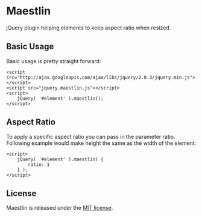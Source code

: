 # Maestlin
jQuery plugin helping elements to keep aspect ratio when resized.

## Basic Usage
Basic usage is pretty straight forward:
```
<script src="http://ajax.googleapis.com/ajax/libs/jquery/2.0.3/jquery.min.js"></script>
<script src="jquery.maestlin.js"></script>
<script>
	jQuery( '#element' ).maestlin();
</script>
```

## Aspect Ratio
To apply a specific aspect ratio you can pass in the parameter ratio. Following example would make height the same as the width of the element:
```
<script>
	jQuery( '#element' ).maestlin( {
		ratio: 1
	} );
</script>
```

## License
Maestlin is released under the [MIT license](http://mikaeljorhult.mit-license.org).